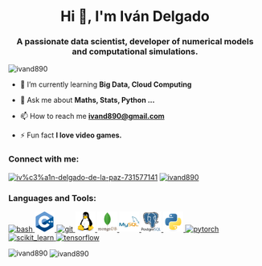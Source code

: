 <h1 align="center">Hi 👋, I'm Iván Delgado</h1>
<h3 align="center">A passionate data scientist, developer of numerical models and computational simulations.</h3>

<p align="left"> <img src="https://komarev.com/ghpvc/?username=ivand890&label=Profile%20views&color=0e75b6&style=flat" alt="ivand890" /> </p>

- 🌱 I’m currently learning **Big Data, Cloud Computing**

- 💬 Ask me about **Maths, Stats, Python ...**

- 📫 How to reach me **ivand890@gmail.com**

- ⚡ Fun fact **I love video games.**

<h3 align="left">Connect with me:</h3>
<p align="left">
<a href="https://linkedin.com/in/iv%c3%a1n-delgado-de-la-paz-731577141" target="blank"><img align="center" src="https://cdn.jsdelivr.net/npm/simple-icons@3.0.1/icons/linkedin.svg" alt="iv%c3%a1n-delgado-de-la-paz-731577141" height="30" width="40" /></a>
<a href="https://kaggle.com/ivand890" target="blank"><img align="center" src="https://cdn.jsdelivr.net/npm/simple-icons@3.0.1/icons/kaggle.svg" alt="ivand890" height="30" width="40" /></a>
</p>

<h3 align="left">Languages and Tools:</h3>
<p align="left"> <a href="https://www.gnu.org/software/bash/" target="_blank"> <img src="https://www.vectorlogo.zone/logos/gnu_bash/gnu_bash-icon.svg" alt="bash" width="40" height="40"/> </a> <a href="https://www.w3schools.com/cpp/" target="_blank"> <img src="https://raw.githubusercontent.com/devicons/devicon/master/icons/cplusplus/cplusplus-original.svg" alt="cplusplus" width="40" height="40"/> </a> <a href="https://git-scm.com/" target="_blank"> <img src="https://www.vectorlogo.zone/logos/git-scm/git-scm-icon.svg" alt="git" width="40" height="40"/> </a> <a href="https://www.linux.org/" target="_blank"> <img src="https://raw.githubusercontent.com/devicons/devicon/master/icons/linux/linux-original.svg" alt="linux" width="40" height="40"/> </a> <a href="https://www.mongodb.com/" target="_blank"> <img src="https://raw.githubusercontent.com/devicons/devicon/master/icons/mongodb/mongodb-original-wordmark.svg" alt="mongodb" width="40" height="40"/> </a> <a href="https://www.mysql.com/" target="_blank"> <img src="https://raw.githubusercontent.com/devicons/devicon/master/icons/mysql/mysql-original-wordmark.svg" alt="mysql" width="40" height="40"/> </a> <a href="https://www.postgresql.org" target="_blank"> <img src="https://raw.githubusercontent.com/devicons/devicon/master/icons/postgresql/postgresql-original-wordmark.svg" alt="postgresql" width="40" height="40"/> </a> <a href="https://www.python.org" target="_blank"> <img src="https://raw.githubusercontent.com/devicons/devicon/master/icons/python/python-original.svg" alt="python" width="40" height="40"/> </a> <a href="https://pytorch.org/" target="_blank"> <img src="https://www.vectorlogo.zone/logos/pytorch/pytorch-icon.svg" alt="pytorch" width="40" height="40"/> </a> <a href="https://scikit-learn.org/" target="_blank"> <img src="https://upload.wikimedia.org/wikipedia/commons/0/05/Scikit_learn_logo_small.svg" alt="scikit_learn" width="40" height="40"/> </a> <a href="https://www.tensorflow.org" target="_blank"> <img src="https://www.vectorlogo.zone/logos/tensorflow/tensorflow-icon.svg" alt="tensorflow" width="40" height="40"/> </a> </p>

<p><img align="left" src="https://github-readme-stats.vercel.app/api/top-langs?username=ivand890&show_icons=true&locale=en&layout=compact&theme=dark" alt="ivand890" /></p>

<p>&nbsp;<img align="center" src="https://github-readme-stats.vercel.app/api?username=ivand890&show_icons=true&locale=en&theme=dark" alt="ivand890" /></p>

